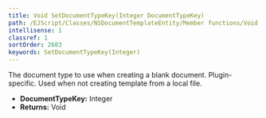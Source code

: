 ```yaml
---
title: Void SetDocumentTypeKey(Integer DocumentTypeKey)
path: /EJScript/Classes/NSDocumentTemplateEntity/Member functions/Void SetDocumentTypeKey(Integer p_0)
intellisense: 1
classref: 1
sortOrder: 2683
keywords: SetDocumentTypeKey(Integer)
---
```



The document type to use when creating a blank document. Plugin-specific. Used when not creating template from a local file.



* **DocumentTypeKey:** Integer
* **Returns:** Void


